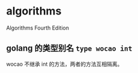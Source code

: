# algorithms
Algorithms Fourth Edition

## golang 的类型别名 `type wocao int`

wocao 不继承 int 的方法，两者的方法互相隔离。







